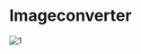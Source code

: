 # Imageconverter
![1](https://github.com/catalog2003/Imageconverter/assets/83747762/4023f443-a33e-491a-9039-c83fb874db88)
